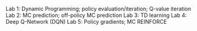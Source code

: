 Lab 1: Dynamic Programming; policy evaluation/iteration; Q-value iteration
Lab 2: MC prediction; off-policy MC prediction
Lab 3: TD learning
Lab 4: Deep Q-Network (DQN)
Lab 5: Policy gradients; MC REINFORCE
